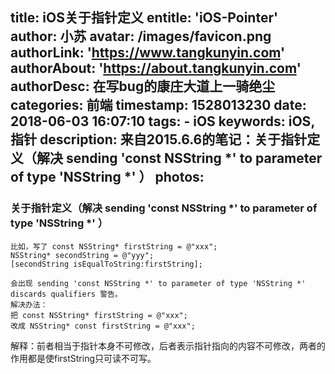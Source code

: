 title: iOS关于指针定义
entitle: 'iOS-Pointer'
author: 小苏
avatar: /images/favicon.png
authorLink: 'https://www.tangkunyin.com'
authorAbout: 'https://about.tangkunyin.com'
authorDesc: 在写bug的康庄大道上一骑绝尘
categories: 前端
timestamp: 1528013230
date: 2018-06-03 16:07:10
tags:
    - iOS
keywords: iOS, 指针
description: 来自2015.6.6的笔记：关于指针定义（解决 sending 'const NSString *' to parameter of type 'NSString *' ）
photos:
---


### 关于指针定义（解决 sending 'const NSString *' to parameter of type 'NSString *' ）

```
比如，写了 const NSString* firstString = @"xxx";
NSString* secondString = @"yyy";
[secondString isEqualToString:firstString];

会出现 sending 'const NSString *' to parameter of type 'NSString *' discards qualifiers 警告。
解决办法：
把 const NSString* firstString = @"xxx";
改成 NSString* const firstString = @"xxx";
```

解释：前者相当于指针本身不可修改，后者表示指针指向的内容不可修改，两者的作用都是使firstString只可读不可写。

